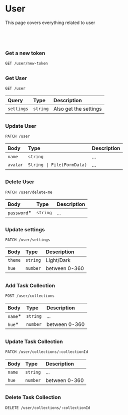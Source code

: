 # User

This page covers everything related to user

# 

<br/>

### Get a new token

```http
GET /user/new-token
```

## 
## 

### Get User

```http
GET /user
```

|Query|Type|Description|
| :-------- | :------- | :------- |
| `settings` | `string` | Also get the settings |

## 

### Update User

```http
PATCH /user
```

|Body|Type|Description|
| :-------- | :------- | :------- |
| `name` | `string` | ... |
| `avatar` | `String \| File(FormData)` | ... |

## 

### Delete User

```http
PATCH /user/delete-me
```

|Body|Type|Description|
| :-------- | :------- | :------- |
| `password`* | `string` | ... |

## 

### Update settings

```http
PATCH /user/settings
```

|Body|Type|Description|
| :-------- | :------- | :------- |
| `theme` | `string` | Light/Dark |
| `hue` | `number` | between 0-360 |

## 

### Add Task Collection

```http
POST /user/collections
```

|Body|Type|Description|
| :-------- | :------- | :------- |
| `name`* | `string` | ... |
| `hue`* | `number` | between 0-360 |

## 

### Update Task Collection

```http
PATCH /user/collections/:collectionId
```

|Body|Type|Description|
| :-------- | :------- | :------- |
| `name` | `string` | ... |
| `hue` | `number` | between 0-360 |

## 

### Delete Task Collection

```http
DELETE /user/collections/:collectionId
```


